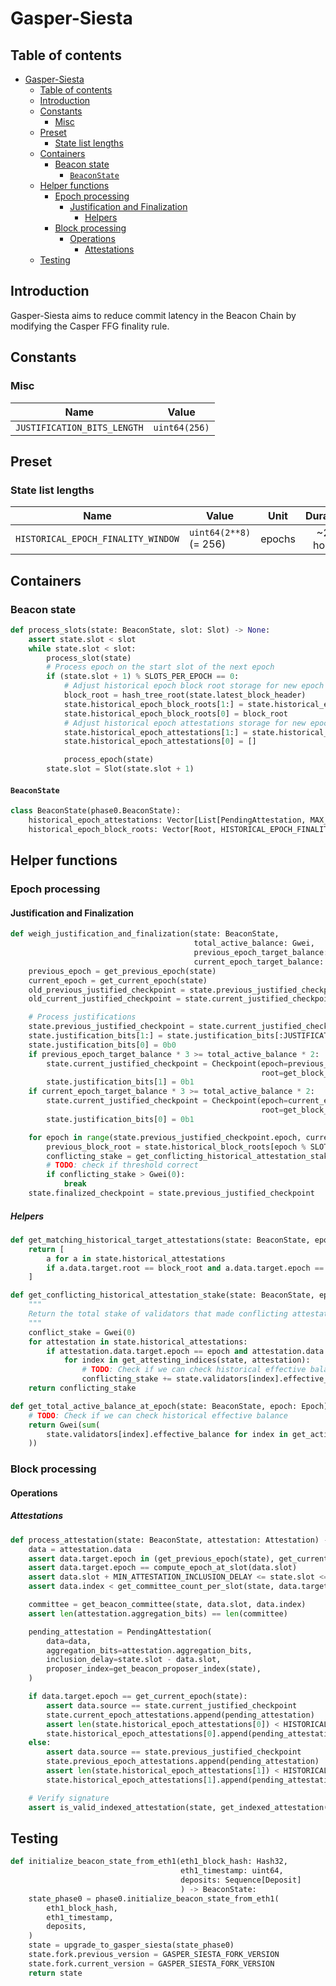 # Gasper-Siesta

## Table of contents
<!-- TOC -->
<!-- START doctoc generated TOC please keep comment here to allow auto update -->
<!-- DON'T EDIT THIS SECTION, INSTEAD RE-RUN doctoc TO UPDATE -->

- [Gasper-Siesta](#gasper-siesta)
  - [Table of contents](#table-of-contents)
  - [Introduction](#introduction)
  - [Constants](#constants)
    - [Misc](#misc)
  - [Preset](#preset)
    - [State list lengths](#state-list-lengths)
  - [Containers](#containers)
    - [Beacon state](#beacon-state)
      - [`BeaconState`](#beaconstate)
  - [Helper functions](#helper-functions)
    - [Epoch processing](#epoch-processing)
      - [Justification and Finalization](#justification-and-finalization)
        - [Helpers](#helpers)
    - [Block processing](#block-processing)
      - [Operations](#operations)
        - [Attestations](#attestations)
  - [Testing](#testing)

<!-- END doctoc generated TOC please keep comment here to allow auto update -->
<!-- /TOC -->



## Introduction
Gasper-Siesta aims to reduce commit latency in the Beacon Chain by modifying the Casper FFG finality rule.

## Constants


### Misc

| Name | Value |
| - | - |
| `JUSTIFICATION_BITS_LENGTH` | `uint64(256)` |

## Preset


### State list lengths 
| Name | Value | Unit | Duration |
| - | - | :-: | :-: |
| `HISTORICAL_EPOCH_FINALITY_WINDOW` | `uint64(2**8)` (= 256) | epochs | ~27 hours |


## Containers

### Beacon state

```python
def process_slots(state: BeaconState, slot: Slot) -> None:
    assert state.slot < slot
    while state.slot < slot:
        process_slot(state)
        # Process epoch on the start slot of the next epoch
        if (state.slot + 1) % SLOTS_PER_EPOCH == 0:
            # Adjust historical epoch block root storage for new epoch
            block_root = hash_tree_root(state.latest_block_header)
            state.historical_epoch_block_roots[1:] = state.historical_epoch_block_roots[:HISTORICAL_EPOCH_FINALITY_WINDOW - 1]
            state.historical_epoch_block_roots[0] = block_root
            # Adjust historical epoch attestations storage for new epoch
            state.historical_epoch_attestations[1:] = state.historical_epoch_attestations[:HISTORICAL_EPOCH_FINALITY_WINDOW - 1]
            state.historical_epoch_attestations[0] = []

            process_epoch(state)
        state.slot = Slot(state.slot + 1)
```


#### `BeaconState`

```python
class BeaconState(phase0.BeaconState):
    historical_epoch_attestations: Vector[List[PendingAttestation, MAX_ATTESTATIONS * SLOTS_PER_EPOCH], HISTORICAL_EPOCH_FINALITY_WINDOW]
    historical_epoch_block_roots: Vector[Root, HISTORICAL_EPOCH_FINALITY_WINDOW]
```

## Helper functions

### Epoch processing

#### Justification and Finalization
```python
def weigh_justification_and_finalization(state: BeaconState,
                                         total_active_balance: Gwei,
                                         previous_epoch_target_balance: Gwei,
                                         current_epoch_target_balance: Gwei) -> None:
    previous_epoch = get_previous_epoch(state)
    current_epoch = get_current_epoch(state)
    old_previous_justified_checkpoint = state.previous_justified_checkpoint
    old_current_justified_checkpoint = state.current_justified_checkpoint

    # Process justifications
    state.previous_justified_checkpoint = state.current_justified_checkpoint
    state.justification_bits[1:] = state.justification_bits[:JUSTIFICATION_BITS_LENGTH - 1]
    state.justification_bits[0] = 0b0
    if previous_epoch_target_balance * 3 >= total_active_balance * 2:
        state.current_justified_checkpoint = Checkpoint(epoch=previous_epoch,
                                                        root=get_block_root(state, previous_epoch))
        state.justification_bits[1] = 0b1
    if current_epoch_target_balance * 3 >= total_active_balance * 2:
        state.current_justified_checkpoint = Checkpoint(epoch=current_epoch,
                                                        root=get_block_root(state, current_epoch))
        state.justification_bits[0] = 0b1

    for epoch in range(state.previous_justified_checkpoint.epoch, current_epoch):
        previous_block_root = state.historical_block_roots[epoch % SLOTS_PER_HISTORICAL_ROOT]
        conflicting_stake = get_conflicting_historical_attestation_stake(state, epoch, previous_block_root)
        # TODO: check if threshold correct
        if conflicting_stake > Gwei(0):
            break
    state.finalized_checkpoint = state.previous_justified_checkpoint
```

##### Helpers
```python
def get_matching_historical_target_attestations(state: BeaconState, epoch: Epoch, block_root: Root) -> Sequence[Attestation]:
    return [
        a for a in state.historical_attestations 
        if a.data.target.root == block_root and a.data.target.epoch == epoch
    ]
```

```python
def get_conflicting_historical_attestation_stake(state: BeaconState, epoch: Epoch, block_root: Root) -> Gwei:
    """
    Return the total stake of validators that made conflicting attestations for the given epoch and block root.
    """ 
    conflict_stake = Gwei(0)
    for attestation in state.historical_attestations:
        if attestation.data.target.epoch == epoch and attestation.data.target.root != block_root:
            for index in get_attesting_indices(state, attestation):
                # TODO: Check if we can check historical effective balance
                conflicting_stake += state.validators[index].effective_balance
    return conflicting_stake
```

```python
def get_total_active_balance_at_epoch(state: BeaconState, epoch: Epoch) -> Gwei:
    # TODO: Check if we can check historical effective balance
    return Gwei(sum(
        state.validators[index].effective_balance for index in get_active_validator_indices(state, epoch)
    ))
```

### Block processing

#### Operations

##### Attestations

```python
def process_attestation(state: BeaconState, attestation: Attestation) -> None:
    data = attestation.data
    assert data.target.epoch in (get_previous_epoch(state), get_current_epoch(state))
    assert data.target.epoch == compute_epoch_at_slot(data.slot)
    assert data.slot + MIN_ATTESTATION_INCLUSION_DELAY <= state.slot <= data.slot + SLOTS_PER_EPOCH
    assert data.index < get_committee_count_per_slot(state, data.target.epoch)

    committee = get_beacon_committee(state, data.slot, data.index)
    assert len(attestation.aggregation_bits) == len(committee)

    pending_attestation = PendingAttestation(
        data=data,
        aggregation_bits=attestation.aggregation_bits,
        inclusion_delay=state.slot - data.slot,
        proposer_index=get_beacon_proposer_index(state),
    )

    if data.target.epoch == get_current_epoch(state):
        assert data.source == state.current_justified_checkpoint
        state.current_epoch_attestations.append(pending_attestation)
        assert len(state.historical_epoch_attestations[0]) < HISTORICAL_EPOCH_FINALITY_WINDOW
        state.historical_epoch_attestations[0].append(pending_attestation)
    else:
        assert data.source == state.previous_justified_checkpoint
        state.previous_epoch_attestations.append(pending_attestation)
        assert len(state.historical_epoch_attestations[1]) < HISTORICAL_EPOCH_FINALITY_WINDOW
        state.historical_epoch_attestations[1].append(pending_attestation)

    # Verify signature
    assert is_valid_indexed_attestation(state, get_indexed_attestation(state, attestation))
```

## Testing

```python
def initialize_beacon_state_from_eth1(eth1_block_hash: Hash32,
                                      eth1_timestamp: uint64,
                                      deposits: Sequence[Deposit]
                                      ) -> BeaconState:
    state_phase0 = phase0.initialize_beacon_state_from_eth1(
        eth1_block_hash,
        eth1_timestamp,
        deposits,
    )
    state = upgrade_to_gasper_siesta(state_phase0)
    state.fork.previous_version = GASPER_SIESTA_FORK_VERSION
    state.fork.current_version = GASPER_SIESTA_FORK_VERSION
    return state
```
